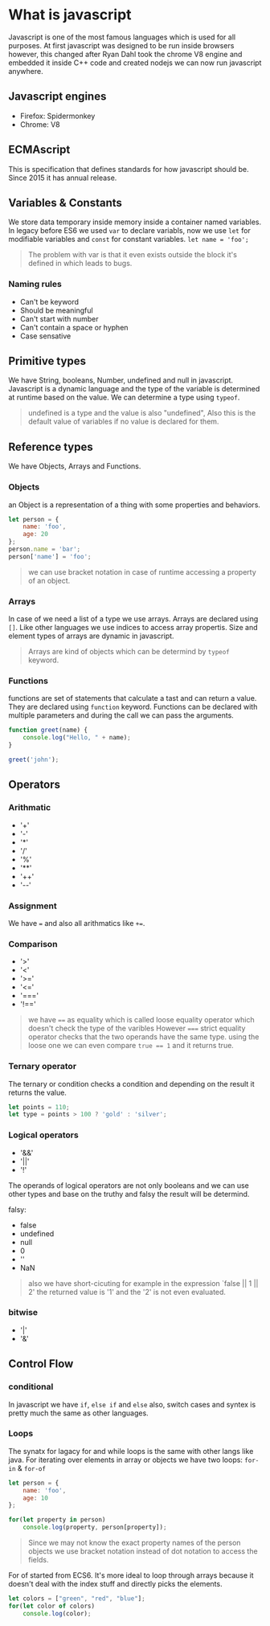 # What is javascript

Javascript is one of the most famous languages which is used for all purposes. At first javascript was designed to be run inside browsers however, this changed after Ryan Dahl took the chrome V8 engine and embedded it inside C++ code and created nodejs we can now run javascript anywhere.

## Javascript engines

* Firefox: Spidermonkey
* Chrome: V8

## ECMAscript

This is specification that defines standards for how javascript should be. Since 2015 it has annual release.

## Variables & Constants

We store data temporary inside memory inside a container named variables. In legacy before ES6 we used `var` to declare variabls, now we use `let` for modifiable variables and `const` for constant variables.
`let name = 'foo';`

> The problem with var is that it even exists outside the block it's defined in which leads to bugs.

### Naming rules

* Can't be keyword
* Should be meaningful
* Can't start with number
* Can't contain a space or hyphen
* Case sensative

## Primitive types

We have String, booleans, Number, undefined and null in javascript.
Javascript is a dynamic language and the type of the variable is determined at runtime based on the value. We can determine a type using `typeof`.

> undefined is a type and the value is also "undefined", Also this is the default value of variables if no value is declared for them.

## Reference types

We have Objects, Arrays and Functions.

### Objects

an Object is a representation of a thing with some properties and behaviors.

```javascript
let person = {
    name: 'foo',
    age: 20
};
person.name = 'bar';
person['name'] = 'foo';
```

> we can use bracket notation in case of runtime accessing a property of an object.

### Arrays

In case of we need a list of a type we use arrays. Arrays are declared using `[]`. Like other languages we use indices to access array propertis.
Size and element types of arrays are dynamic in javascript.

> Arrays are kind of objects which can be determind by `typeof` keyword.

### Functions

functions are set of statements that calculate a tast and can return a value. They are declared using `function` keyword.
Functions can be declared with multiple parameters and during the call we can pass the arguments.

```javascript
function greet(name) {
    console.log("Hello, " + name);
}

greet('john');
```

## Operators

### Arithmatic

* '+'
* '-'
* '*'
* '/'
* '%'
* '**'
* '++'
* '--'

### Assignment

We have `=` and also all arithmatics like `+=`.

### Comparison

* '>'
* '<'
* '>='
* '<='
* '==='
* '!=='

> we have `==` as equality which is called loose equality operator which doesn't check the type of the varibles However `===` strict equality operator checks that the two operands have the same type. using the loose one we can even compare `true == 1` and it returns true.

### Ternary operator

The ternary or condition checks a condition and depending on the result it returns the value.

```javascript
let points = 110;
let type = points > 100 ? 'gold' : 'silver';
```

### Logical operators

* '&&'
* '||'
* '!'

The operands of logical operators are not only booleans and we can use other types and base on the truthy and falsy the result will be determind.

falsy:

* false
* undefined
* null
* 0
* ''
* NaN

> also we have short-cicuting for example in the expression `false || 1 || 2' the returned value is '1' and the '2' is not even evaluated.

### bitwise

* '|'
* '&'

## Control Flow

### conditional

In javascript we have `if`, `else if` and `else` also, switch cases and syntex is pretty much the same as other languages.

### Loops

The synatx for lagacy for and while loops is the same with other langs like java.
For iterating over elements in array or objects we have two loops: `for-in` & `for-of`

```javascript
let person = {
    name: 'foo',
    age: 10
};

for(let property in person)
    console.log(property, person[property]);
```

> Since we may not know the exact property names of the person objects we use bracket notation instead of dot notation to access the fields.

For of started from ECS6. It's more ideal to loop through arrays because it doesn't deal with the index stuff and directly picks the elements.

```javascript
let colors = ["green", "red", "blue"];
for(let color of colors)
    console.log(color);
```
